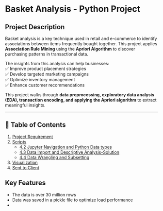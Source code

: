 # Basket Analysis - Python Project  

## Project Description  
Basket analysis is a key technique used in retail and e-commerce to identify associations between items frequently bought together. 
This project applies **Association Rule Mining** using the **Apriori Algorithm** to discover purchasing patterns in transactional data.  

The insights from this analysis can help businesses:  
✅ Improve product placement strategies  
✅ Develop targeted marketing campaigns  
✅ Optimize inventory management  
✅ Enhance customer recommendations  

This project walks through **data preprocessing, exploratory data analysis (EDA), transaction encoding, and applying the Apriori algorithm** to extract meaningful insights.  

---

## 📜 Table of Contents  

1. [Project Requirement](https://github.com/BamideleAdeola/BasketAnalysis---Python/tree/main/BasketAnalysis_python_project/01%20Project%20Requirement)  
2. [Scripts](https://github.com/BamideleAdeola/BasketAnalysis---Python/tree/main/BasketAnalysis_python_project/03%20Scripts)
   - [4.2 Jupyter Navigation and Python Data types](https://github.com/BamideleAdeola/BasketAnalysis---Python/blob/main/BasketAnalysis_python_project/03%20Scripts/4.2%20Jupyter%20Navigation%20and%20python%20Data%20types.ipynb)
   - [4.3 Data Import and Descriptive Analysis-Solution](https://github.com/BamideleAdeola/BasketAnalysis---Python/blob/main/BasketAnalysis_python_project/03%20Scripts/4.3%20Data%20Import%20and%20Descriptive%20Analysis-Solution.ipynb)
   - [4.4 Data Wrangling and Subsetting](https://github.com/BamideleAdeola/BasketAnalysis---Python/blob/main/BasketAnalysis_python_project/03%20Scripts/4.4%20Data%20Wrangling%20and%20Subsetting.ipynb)
4. [Visualization](https://github.com/BamideleAdeola/BasketAnalysis---Python/tree/main/BasketAnalysis_python_project/04%20Analysis/Visualization)
5. [Sent to Client](https://github.com/BamideleAdeola/BasketAnalysis---Python/tree/main/BasketAnalysis_python_project/05%20Sent%20to%20Client)  

## Key Features
- The data is over 30 million rows
- Data was saved in a pickle file to optimize load performance
- 
